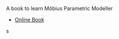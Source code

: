 A book to learn Möbius Parametric Modeller

* [Online Book](https://design-automation.github.io/mobius-parametric-modeller-book/)


s